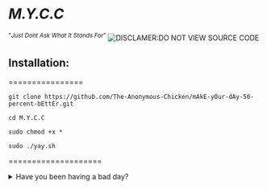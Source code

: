 # *M.Y.C.C*
<sup> "*Just Dont Ask What It Stands For*" </sup>
![DISCLAMER:DO NOT VIEW SOURCE CODE](https://github.com/The-Anonymous-Chicken/T.S.W.M.Y.C/blob/main/src/md/F002652C-DAFD-4013-852B-BB79620DDCA1.png)
## Installation:
================

`git clone https://github.com/The-Anonymous-Chicken/mAkE-yOur-dAy-50-percent-bEttEr.git`
 

`cd M.Y.C.C`

 `sudo chmod +x *`

`sudo ./yay.sh`

====================
<details>
<summary>Have you been having a bad day?</summary>
<br>
<details>
<summary>Do you feel like this day just can't possibly get any worse?</summary>
<br>
  
Well, then guess what! This is just the script for you!
  
  <details>
<summary> But, How do I Install it?</summary>
<br>
Just clone the repository, cd to it, and run `./yay.sh`
    <details>
<summary>Can I copy and use the code?</summary>
<br>
Yes. You techincally can, and we will glady do everything in our power to stop you! ☻☻☻
</details>

</details>

</details>
</details>
